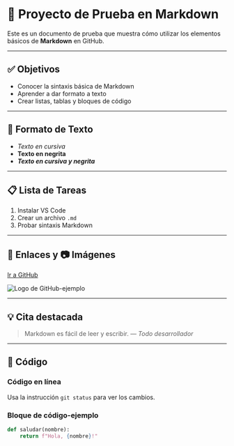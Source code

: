 # 📝 Proyecto de Prueba en Markdown

Este es un documento de prueba que muestra cómo utilizar los elementos básicos de **Markdown** en GitHub.

---

## ✅ Objetivos

- Conocer la sintaxis básica de Markdown
- Aprender a dar formato a texto
- Crear listas, tablas y bloques de código

---

## 🧾 Formato de Texto

- *Texto en cursiva*
- **Texto en negrita**
- ***Texto en cursiva y negrita***

---

## 📋 Lista de Tareas

1. Instalar VS Code
2. Crear un archivo `.md`
3. Probar sintaxis Markdown

---

## 🔗 Enlaces y 📷 Imágenes

[Ir a GitHub](https://github.com)

![Logo de GitHub-ejemplo](https://github.githubassets.com/images/modules/logos_page/GitHub-Mark.png)

---

## 💡 Cita destacada

> Markdown es fácil de leer y escribir. — *Todo desarrollador*

---

## 🧱 Código

### Código en línea
Usa la instrucción `git status` para ver los cambios.

### Bloque de código-ejemplo

```python
def saludar(nombre):
    return f"Hola, {nombre}!"
